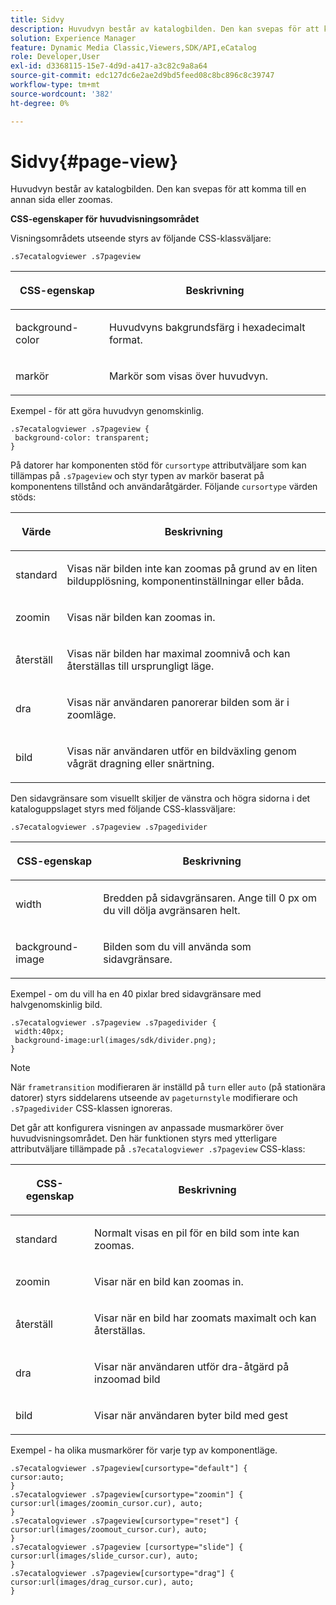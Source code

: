 ```yaml
---
title: Sidvy
description: Huvudvyn består av katalogbilden. Den kan svepas för att komma till en annan sida eller zoomas.
solution: Experience Manager
feature: Dynamic Media Classic,Viewers,SDK/API,eCatalog
role: Developer,User
exl-id: d3368115-15e7-4d9d-a417-a3c82c9a8a64
source-git-commit: edc127dc6e2ae2d9bd5feed08c8bc896c8c39747
workflow-type: tm+mt
source-wordcount: '382'
ht-degree: 0%

---
```


# Sidvy{#page-view}

Huvudvyn består av katalogbilden. Den kan svepas för att komma till en annan sida eller zoomas.

<!--<a id="section_061E550C1C1D4DB2BD663A898895B38C"></a>-->

**CSS-egenskaper för huvudvisningsområdet**

Visningsområdets utseende styrs av följande CSS-klassväljare:

```
.s7ecatalogviewer .s7pageview
```

<table id="table_94EE3F5BBE4547C0B4943471CEE7EDE4"> 
 <thead> 
  <tr> 
   <th colname="col1" class="entry"> <p> CSS-egenskap </p> </th> 
   <th colname="col2" class="entry"> <p>Beskrivning </p> </th> 
  </tr> 
 </thead>
 <tbody> 
  <tr> 
   <td colname="col1"> <p> <span class="codeph"> background-color </span> </p> </td> 
   <td colname="col2"> <p> Huvudvyns bakgrundsfärg i hexadecimalt format. </p> </td> 
  </tr> 
  <tr> 
   <td colname="col1"> <p> <span class="codeph"> markör </span> </p> </td> 
   <td colname="col2"> <p>Markör som visas över huvudvyn. </p> </td> 
  </tr> 
 </tbody> 
</table>

Exempel - för att göra huvudvyn genomskinlig.

```
.s7ecatalogviewer .s7pageview { 
 background-color: transparent; 
}
```

På datorer har komponenten stöd för `cursortype` attributväljare som kan tillämpas på `.s7pageview` och styr typen av markör baserat på komponentens tillstånd och användaråtgärder. Följande `cursortype` värden stöds:

<table id="table_45B83F6CCDE84C36B0E087CA9144BFE6"> 
 <thead> 
  <tr> 
   <th colname="col1" class="entry"> <p>Värde </p> </th> 
   <th colname="col2" class="entry"> <p>Beskrivning </p> </th> 
  </tr> 
 </thead>
 <tbody> 
  <tr> 
   <td colname="col1"> <p> <span class="codeph"> standard </span> </p> </td> 
   <td colname="col2"> <p>Visas när bilden inte kan zoomas på grund av en liten bildupplösning, komponentinställningar eller båda. </p> </td> 
  </tr> 
  <tr> 
   <td colname="col1"> <p> <span class="codeph"> zoomin </span> </p> </td> 
   <td colname="col2"> <p>Visas när bilden kan zoomas in. </p> </td> 
  </tr> 
  <tr> 
   <td colname="col1"> <p> <span class="codeph"> återställ </span> </p> </td> 
   <td colname="col2"> <p>Visas när bilden har maximal zoomnivå och kan återställas till ursprungligt läge. </p> </td> 
  </tr> 
  <tr> 
   <td colname="col1"> <p> <span class="codeph"> dra </span> </p> </td> 
   <td colname="col2"> <p>Visas när användaren panorerar bilden som är i zoomläge. </p> </td> 
  </tr> 
  <tr> 
   <td colname="col1"> <p> <span class="codeph"> bild </span> </p> </td> 
   <td colname="col2"> <p>Visas när användaren utför en bildväxling genom vågrät dragning eller snärtning. </p> </td> 
  </tr> 
 </tbody> 
</table>

Den sidavgränsare som visuellt skiljer de vänstra och högra sidorna i det kataloguppslaget styrs med följande CSS-klassväljare:

`.s7ecatalogviewer .s7pageview .s7pagedivider`

<table id="table_77EBC9A77BF14CF4974F8F43C709A207"> 
 <thead> 
  <tr> 
   <th colname="col1" class="entry"> <p> CSS-egenskap </p> </th> 
   <th colname="col2" class="entry"> <p>Beskrivning </p> </th> 
  </tr> 
 </thead>
 <tbody> 
  <tr> 
   <td colname="col1"> <p> <span class="codeph"> width </span> </p> </td> 
   <td colname="col2"> <p> Bredden på sidavgränsaren. Ange till <span class="codeph"> 0 </span> px om du vill dölja avgränsaren helt. </p> </td> 
  </tr> 
  <tr> 
   <td colname="col1"> <p> <span class="codeph"> background-image </span> </p> </td> 
   <td colname="col2"> <p>Bilden som du vill använda som sidavgränsare. </p> </td> 
  </tr> 
 </tbody> 
</table>

Exempel - om du vill ha en 40 pixlar bred sidavgränsare med halvgenomskinlig bild.

```
.s7ecatalogviewer .s7pageview .s7pagedivider { 
 width:40px; 
 background-image:url(images/sdk/divider.png); 
}
```

>[!NOTE]
>
>När `frametransition` modifieraren är inställd på `turn` eller `auto` (på stationära datorer) styrs siddelarens utseende av `pageturnstyle` modifierare och `.s7pagedivider` CSS-klassen ignoreras.

Det går att konfigurera visningen av anpassade musmarkörer över huvudvisningsområdet. Den här funktionen styrs med ytterligare attributväljare tillämpade på `.s7ecatalogviewer .s7pageview` CSS-klass:

<table id="table_908164DECF9347A19A9696A23BBDB1A2"> 
 <thead> 
  <tr> 
   <th colname="col1" class="entry"> <p> CSS-egenskap </p> </th> 
   <th colname="col2" class="entry"> <p>Beskrivning </p> </th> 
  </tr> 
 </thead>
 <tbody> 
  <tr> 
   <td colname="col1"> <p> <span class="codeph"> standard </span> </p> </td> 
   <td colname="col2"> <p> Normalt visas en pil för en bild som inte kan zoomas. </p> </td> 
  </tr> 
  <tr> 
   <td colname="col1"> <p> <span class="codeph"> zoomin </span> </p> </td> 
   <td colname="col2"> <p> Visar när en bild kan zoomas in. </p> </td> 
  </tr> 
  <tr> 
   <td colname="col1"> <p> <span class="codeph"> återställ </span> </p> </td> 
   <td colname="col2"> <p>Visar när en bild har zoomats maximalt och kan återställas. </p> </td> 
  </tr> 
  <tr> 
   <td colname="col1"> <p> <span class="codeph"> dra </span> </p> </td> 
   <td colname="col2"> <p>Visar när användaren utför dra-åtgärd på inzoomad bild </p> </td> 
  </tr> 
  <tr> 
   <td colname="col1"> <p> <span class="codeph"> bild </span> </p> </td> 
   <td colname="col2"> <p>Visar när användaren byter bild med gest </p> </td> 
  </tr> 
 </tbody> 
</table>

Exempel - ha olika musmarkörer för varje typ av komponentläge.

```
.s7ecatalogviewer .s7pageview[cursortype="default"] { 
cursor:auto; 
} 
.s7ecatalogviewer .s7pageview[cursortype="zoomin"] { 
cursor:url(images/zoomin_cursor.cur), auto; 
} 
.s7ecatalogviewer .s7pageview[cursortype="reset"] { 
cursor:url(images/zoomout_cursor.cur), auto; 
} 
.s7ecatalogviewer .s7pageview [cursortype="slide"] { 
cursor:url(images/slide_cursor.cur), auto; 
} 
.s7ecatalogviewer .s7pageview[cursortype="drag"] { 
cursor:url(images/drag_cursor.cur), auto; 
}
```
